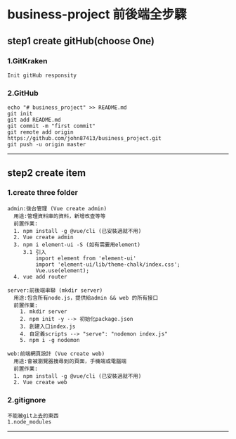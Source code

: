 # business-project 前後端全步驟

## step1 create gitHub(choose One)
### 1.GitKraken
```
Init gitHub responsity
```
### 2.GitHub

```
echo "# business_project" >> README.md
git init
git add README.md
git commit -m "first commit"
git remote add origin https://github.com/john87413/business_project.git
git push -u origin master
```
---
## step2 create item
### 1.create three folder
```
admin:後台管理 (Vue create admin)
  用途:管理資料庫的資料，新增改查等等
  前置作業:
  1. npm install -g @vue/cli (已安裝過就不用)
  2. Vue create admin
  3. npm i element-ui -S (如有需要用element)
     3.1 引入
         import element from 'element-ui'
         import 'element-ui/lib/theme-chalk/index.css';
         Vue.use(element);
  4. vue add router

server:前後端串聯 (mkdir server)
  用途:包含所有node.js，提供給admin && web 的所有接口
  前置作業:
    1. mkdir server
    2. npm init -y --> 初始化package.json
    3. 創建入口index.js
    4. 自定義scripts --> "serve": "nodemon index.js"
    5. npm i -g nodemon

web:前端網頁設計 (Vue create web)
  用途:會被瀏覽器搜尋到的頁面，手機端或電腦端
  前置作業:
  1. npm install -g @vue/cli (已安裝過就不用)
  2. Vue create web
```

### 2.gitignore
```
不能被git上去的東西
1.node_modules
```
---
